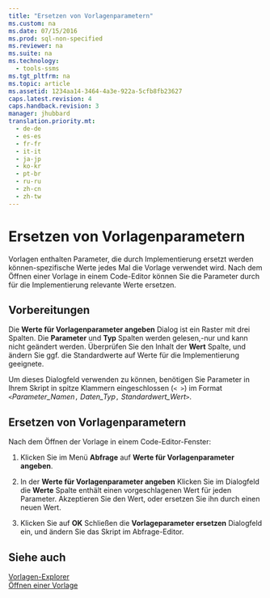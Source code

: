 ```yaml
---
title: "Ersetzen von Vorlagenparametern"
ms.custom: na
ms.date: 07/15/2016
ms.prod: sql-non-specified
ms.reviewer: na
ms.suite: na
ms.technology: 
  - tools-ssms
ms.tgt_pltfrm: na
ms.topic: article
ms.assetid: 1234aa14-3464-4a3e-922a-5cfb8fb23627
caps.latest.revision: 4
caps.handback.revision: 3
manager: jhubbard
translation.priority.mt: 
  - de-de
  - es-es
  - fr-fr
  - it-it
  - ja-jp
  - ko-kr
  - pt-br
  - ru-ru
  - zh-cn
  - zh-tw
---
```

# Ersetzen von Vorlagenparametern
Vorlagen enthalten Parameter, die durch Implementierung ersetzt werden können\-spezifische Werte jedes Mal die Vorlage verwendet wird. Nach dem Öffnen einer Vorlage in einem Code-Editor können Sie die Parameter durch für die Implementierung relevante Werte ersetzen.  
  
## Vorbereitungen  
Die **Werte für Vorlagenparameter angeben** Dialog ist ein Raster mit drei Spalten. Die **Parameter** und **Typ** Spalten werden gelesen,\-nur und kann nicht geändert werden. Überprüfen Sie den Inhalt der **Wert** Spalte, und ändern Sie ggf. die Standardwerte auf Werte für die Implementierung geeignete.  
  
Um dieses Dialogfeld verwenden zu können, benötigen Sie Parameter in Ihrem Skript in spitze Klammern eingeschlossen (`< >`) im Format `<`*Parameter\_Namen*`,` *Daten\_Typ*`,` *Standardwert\_Wert*`>`.  
  
## Ersetzen von Vorlagenparametern  
Nach dem Öffnen der Vorlage in einem Code-Editor-Fenster:  
  
1.  Klicken Sie im Menü **Abfrage** auf **Werte für Vorlagenparameter angeben**.  
  
2.  In der **Werte für Vorlagenparameter angeben** Klicken Sie im Dialogfeld die **Werte** Spalte enthält einen vorgeschlagenen Wert für jeden Parameter. Akzeptieren Sie den Wert, oder ersetzen Sie ihn durch einen neuen Wert.  
  
3.  Klicken Sie auf **OK** Schließen die **Vorlageparameter ersetzen** Dialogfeld ein, und ändern Sie das Skript im Abfrage-Editor.  
  
## Siehe auch  
[Vorlagen-Explorer](../content/Template-Explorer.md)  
[Öffnen einer Vorlage](../content/Open-a-Template.md)  
  
